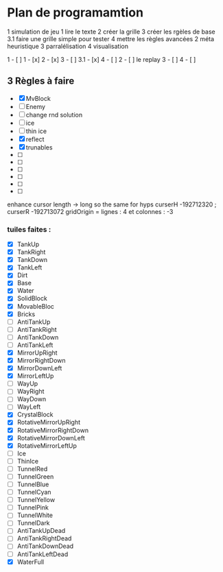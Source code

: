 # Plan de programamtion

1 simulation de jeu
	1 lire le texte
	2 créer la grille
	3 créer les rgèles de base
	3.1 faire une grille simple pour tester
	4 mettre les règles avancées
2 méta heuristique
3 parralélisation
4 visualisation


1 - [ ]
	1 - [x]
	2 - [x]
	3 - [ ]
	3.1 - [x]
	4 - [ ]
2 - [ ] le replay
3 - [ ]
4 - [ ]

## 3 Règles à faire
- [x] MvBlock
- [ ] Enemy
- [ ] change rnd solution
- [ ] ice
- [ ] thin ice
- [x] reflect
- [x] trunables
- [ ]
- [ ]
- [ ]
- [ ]
- [ ]
- [ ]

enhance cursor length -> long so the same for hyps
curserH -192712320 ; curserR -192713072
gridOrigin = lignes : 4 et colonnes : -3

### tuiles faites :
 - [x]	TankUp
 - [x]	TankRight
 - [x]	TankDown
 - [x]	TankLeft
 - [x]	Dirt
 - [x]	Base
 - [x]	Water
 - [x]	SolidBlock
 - [x]	MovableBloc
 - [x]	Bricks
 - [ ]	AntiTankUp
 - [ ]	AntiTankRight
 - [ ]	AntiTankDown
 - [ ]	AntiTankLeft
 - [x]	MirrorUpRight
 - [x]	MirrorRightDown
 - [x]	MirrorDownLeft
 - [x]	MirrorLeftUp
 - [ ]	WayUp
 - [ ]	WayRight
 - [ ]	WayDown
 - [ ]	WayLeft
 - [x]	CrystalBlock
 - [x]	RotativeMirrorUpRight
 - [x]	RotativeMirrorRightDown
 - [x]	RotativeMirrorDownLeft
 - [x]	RotativeMirrorLeftUp
 - [ ]	Ice
 - [ ]	ThinIce
 - [ ]	TunnelRed
 - [ ]	TunnelGreen
 - [ ]	TunnelBlue
 - [ ]	TunnelCyan
 - [ ]	TunnelYellow
 - [ ]	TunnelPink
 - [ ]	TunnelWhite
 - [ ]	TunnelDark
 - [ ]	AntiTankUpDead
 - [ ]	AntiTankRightDead
 - [ ]	AntiTankDownDead
 - [ ]	AntiTankLeftDead
 - [x]	WaterFull
